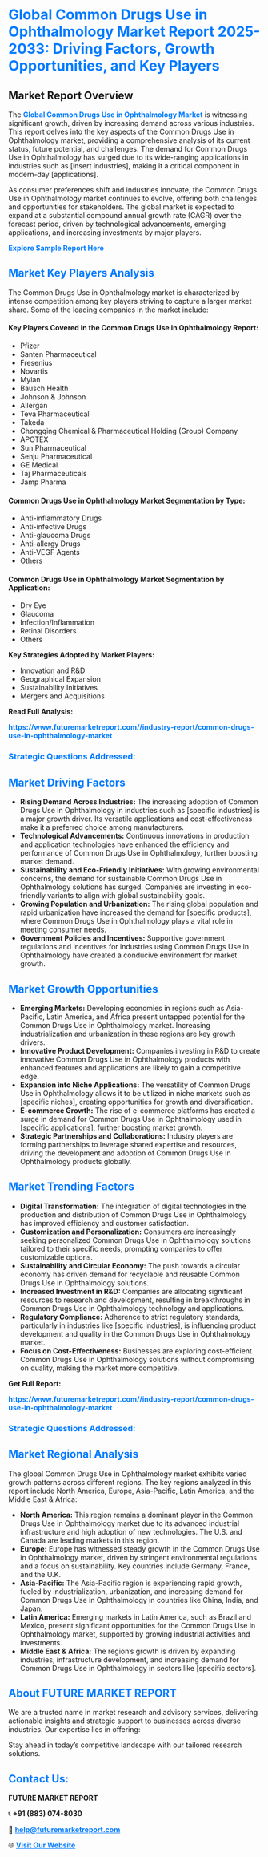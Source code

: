 <h1 style="color: #007BFF;">Global Common Drugs Use in Ophthalmology Market Report 2025-2033: Driving Factors, Growth Opportunities, and Key Players</h1>

<section id="overview">
<h2>Market Report Overview</h2>
<p>The <a href="https://www.futuremarketreport.com//industry-report/common-drugs-use-in-ophthalmology-market" style="color: #007BFF; text-decoration: none;"><strong>Global Common Drugs Use in Ophthalmology Market</strong></a> is witnessing significant growth, driven by increasing demand across various industries. This report delves into the key aspects of the Common Drugs Use in Ophthalmology market, providing a comprehensive analysis of its current status, future potential, and challenges. The demand for Common Drugs Use in Ophthalmology has surged due to its wide-ranging applications in industries such as [insert industries], making it a critical component in modern-day [applications].</p>
<p>As consumer preferences shift and industries innovate, the Common Drugs Use in Ophthalmology market continues to evolve, offering both challenges and opportunities for stakeholders. The global market is expected to expand at a substantial compound annual growth rate (CAGR) over the forecast period, driven by technological advancements, emerging applications, and increasing investments by major players.</p>
</section>

<section id="overview">
<p><a href="https://www.futuremarketreport.com//request-sample/reportId=78646" style="color: #007BFF; text-decoration: none;"><strong>Explore Sample Report Here</strong></a></p>
</section>

<section id="key-players">
<h2 style="color: #007BFF;">Market Key Players Analysis</h2>
<p>The Common Drugs Use in Ophthalmology market is characterized by intense competition among key players striving to capture a larger market share. Some of the leading companies in the market include:</p>
<h4>Key Players Covered in the Common Drugs Use in Ophthalmology Report:</h4>
<ul><li>Pfizer</li><li>Santen Pharmaceutical</li><li>Fresenius</li><li>Novartis</li><li>Mylan</li><li>Bausch Health</li><li>Johnson &amp; Johnson</li><li>Allergan</li><li>Teva Pharmaceutical</li><li>Takeda</li><li>Chongqing Chemical &amp; Pharmaceutical Holding (Group) Company</li><li>APOTEX</li><li>Sun Pharmaceutical</li><li>Senju Pharmaceutical</li><li>GE Medical</li><li>Taj Pharmaceuticals</li><li>Jamp Pharma</li></ul>
<h4>Common Drugs Use in Ophthalmology Market Segmentation by Type:</h4>
<ul><li>Anti-inflammatory Drugs</li><li>Anti-infective Drugs</li><li>Anti-glaucoma Drugs</li><li>Anti-allergy Drugs</li><li>Anti-VEGF Agents</li><li>Others</li></ul>

<h4>Common Drugs Use in Ophthalmology Market Segmentation by Application:</h4>
<ul><li>Dry Eye</li><li>Glaucoma</li><li>Infection/Inflammation</li><li>Retinal Disorders</li><li>Others</li></ul>
<p><strong>Key Strategies Adopted by Market Players:</strong></p>
<ul>
<li>Innovation and R&D</li>
<li>Geographical Expansion</li>
<li>Sustainability Initiatives</li>
<li>Mergers and Acquisitions</li>
</ul>
</section>

<section>
<p><strong>Read Full Analysis: </strong></p><a href="https://www.futuremarketreport.com//industry-report/common-drugs-use-in-ophthalmology-market" style="color: #007BFF; text-decoration: none;"><strong>https://www.futuremarketreport.com//industry-report/common-drugs-use-in-ophthalmology-market</strong></a>
<h3 style="color: #007BFF;">Strategic Questions Addressed:</h3>
</section>

<section id="driving-factors">
<h2 style="color: #007BFF;">Market Driving Factors</h2>
<ul>
<li><strong>Rising Demand Across Industries:</strong> The increasing adoption of Common Drugs Use in Ophthalmology in industries such as [specific industries] is a major growth driver. Its versatile applications and cost-effectiveness make it a preferred choice among manufacturers.</li>
<li><strong>Technological Advancements:</strong> Continuous innovations in production and application technologies have enhanced the efficiency and performance of Common Drugs Use in Ophthalmology, further boosting market demand.</li>
<li><strong>Sustainability and Eco-Friendly Initiatives:</strong> With growing environmental concerns, the demand for sustainable Common Drugs Use in Ophthalmology solutions has surged. Companies are investing in eco-friendly variants to align with global sustainability goals.</li>
<li><strong>Growing Population and Urbanization:</strong> The rising global population and rapid urbanization have increased the demand for [specific products], where Common Drugs Use in Ophthalmology plays a vital role in meeting consumer needs.</li>
<li><strong>Government Policies and Incentives:</strong> Supportive government regulations and incentives for industries using Common Drugs Use in Ophthalmology have created a conducive environment for market growth.</li>
</ul>
</section>

<section id="growth-opportunities">
<h2 style="color: #007BFF;">Market Growth Opportunities</h2>
<ul>
<li><strong>Emerging Markets:</strong> Developing economies in regions such as Asia-Pacific, Latin America, and Africa present untapped potential for the Common Drugs Use in Ophthalmology market. Increasing industrialization and urbanization in these regions are key growth drivers.</li>
<li><strong>Innovative Product Development:</strong> Companies investing in R&D to create innovative Common Drugs Use in Ophthalmology products with enhanced features and applications are likely to gain a competitive edge.</li>
<li><strong>Expansion into Niche Applications:</strong> The versatility of Common Drugs Use in Ophthalmology allows it to be utilized in niche markets such as [specific niches], creating opportunities for growth and diversification.</li>
<li><strong>E-commerce Growth:</strong> The rise of e-commerce platforms has created a surge in demand for Common Drugs Use in Ophthalmology used in [specific applications], further boosting market growth.</li>
<li><strong>Strategic Partnerships and Collaborations:</strong> Industry players are forming partnerships to leverage shared expertise and resources, driving the development and adoption of Common Drugs Use in Ophthalmology products globally.</li>
</ul>
</section>

<section id="trending-factors">
<h2 style="color: #007BFF;">Market Trending Factors</h2>
<ul>
<li><strong>Digital Transformation:</strong> The integration of digital technologies in the production and distribution of Common Drugs Use in Ophthalmology has improved efficiency and customer satisfaction.</li>
<li><strong>Customization and Personalization:</strong> Consumers are increasingly seeking personalized Common Drugs Use in Ophthalmology solutions tailored to their specific needs, prompting companies to offer customizable options.</li>
<li><strong>Sustainability and Circular Economy:</strong> The push towards a circular economy has driven demand for recyclable and reusable Common Drugs Use in Ophthalmology solutions.</li>
<li><strong>Increased Investment in R&D:</strong> Companies are allocating significant resources to research and development, resulting in breakthroughs in Common Drugs Use in Ophthalmology technology and applications.</li>
<li><strong>Regulatory Compliance:</strong> Adherence to strict regulatory standards, particularly in industries like [specific industries], is influencing product development and quality in the Common Drugs Use in Ophthalmology market.</li>
<li><strong>Focus on Cost-Effectiveness:</strong> Businesses are exploring cost-efficient Common Drugs Use in Ophthalmology solutions without compromising on quality, making the market more competitive.</li>
</ul>
</section>

<section>
<p><strong>Get Full Report: </strong></p><a href="https://www.futuremarketreport.com//industry-report/common-drugs-use-in-ophthalmology-market" style="color: #007BFF; text-decoration: none;"><strong>https://www.futuremarketreport.com//industry-report/common-drugs-use-in-ophthalmology-market</strong></a>
<h3 style="color: #007BFF;">Strategic Questions Addressed:</h3>
</section>


<section id="regional-analysis">
<h2 style="color: #007BFF;">Market Regional Analysis</h2>
<p>The global Common Drugs Use in Ophthalmology market exhibits varied growth patterns across different regions. The key regions analyzed in this report include North America, Europe, Asia-Pacific, Latin America, and the Middle East & Africa:</p>
<ul>
<li><strong>North America:</strong> This region remains a dominant player in the Common Drugs Use in Ophthalmology market due to its advanced industrial infrastructure and high adoption of new technologies. The U.S. and Canada are leading markets in this region.</li>
<li><strong>Europe:</strong> Europe has witnessed steady growth in the Common Drugs Use in Ophthalmology market, driven by stringent environmental regulations and a focus on sustainability. Key countries include Germany, France, and the U.K.</li>
<li><strong>Asia-Pacific:</strong> The Asia-Pacific region is experiencing rapid growth, fueled by industrialization, urbanization, and increasing demand for Common Drugs Use in Ophthalmology in countries like China, India, and Japan.</li>
<li><strong>Latin America:</strong> Emerging markets in Latin America, such as Brazil and Mexico, present significant opportunities for the Common Drugs Use in Ophthalmology market, supported by growing industrial activities and investments.</li>
<li><strong>Middle East & Africa:</strong> The region’s growth is driven by expanding industries, infrastructure development, and increasing demand for Common Drugs Use in Ophthalmology in sectors like [specific sectors].</li>
</ul>
</section>

<footer>
<h2 style="color: #007BFF;">About FUTURE MARKET REPORT</h2>
<p>We are a trusted name in market research and advisory services, delivering actionable insights and strategic support to businesses across diverse industries. Our expertise lies in offering:</p>

<p>Stay ahead in today’s competitive landscape with our tailored research solutions.</p>

<h2 style="color: #007BFF;">Contact Us:</h2>
<p><strong>FUTURE MARKET REPORT</strong></p>
<p>📞 <strong>+91 (883) 074-8030</strong></p>
<p>📧 <strong><a href="mailto:help@futuremarketreport.com" style="color: #007BFF;">help@futuremarketreport.com</a></strong></p>
<p>🌐 <strong><a href="https://www.futuremarketreport.com/" style="color: #007BFF;">Visit Our Website</a></strong></p>
</footer>